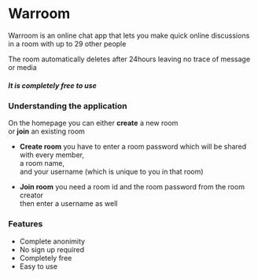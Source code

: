 # Warroom

Warroom is an online chat app that lets you make quick online discussions in a room with up to 29 other people

The room automatically deletes after 24hours leaving no trace of message or media

##### It is completely free to use

### Understanding the application 

  On the homepage you can either **create** a new room <br>
  or **join** an existing room

- **Create room** 
you have to enter a room password which will be shared with every member, <br>
a room name, <br>
and your username (which is unique to you in that room)

- **Join room** 
you need a room id and the room password from the room creator <br>
then enter a username as well


### Features 

- Complete anonimity
- No sign up required
- Completely free
- Easy to use

